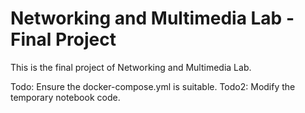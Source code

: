 # Networking and Multimedia Lab - Final Project

This is the final project of Networking and Multimedia Lab. 

Todo: Ensure the docker-compose.yml is suitable.
Todo2: Modify the temporary notebook code.